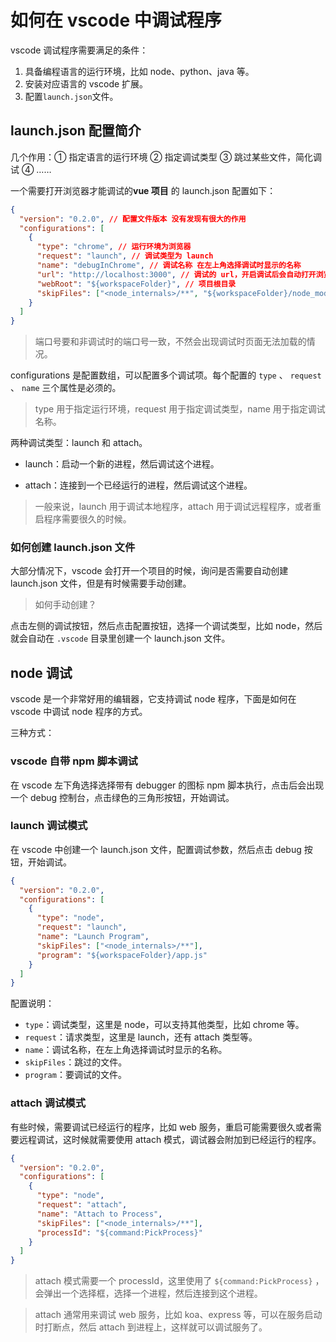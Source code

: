 # 如何在 vscode 中调试程序

vscode 调试程序需要满足的条件：

1. 具备编程语言的运行环境，比如 node、python、java 等。
2. 安装对应语言的 vscode 扩展。
3. 配置`launch.json`文件。

## launch.json 配置简介

几个作用：① 指定语言的运行环境 ② 指定调试类型 ③ 跳过某些文件，简化调试 ④ ……

一个需要打开浏览器才能调试的**vue 项目** 的 launch.json 配置如下：

```json
{
  "version": "0.2.0", // 配置文件版本 没有发现有很大的作用
  "configurations": [
    {
      "type": "chrome", // 运行环境为浏览器
      "request": "launch", // 调试类型为 launch
      "name": "debugInChrome", // 调试名称 在左上角选择调试时显示的名称
      "url": "http://localhost:3000", // 调试的 url，开启调试后会自动打开浏览器并访问这个 url
      "webRoot": "${workspaceFolder}", // 项目根目录
      "skipFiles": ["<node_internals>/**", "${workspaceFolder}/node_modules/**"] // 跳过的文件
    }
  ]
}
```

> 端口号要和非调试时的端口号一致，不然会出现调试时页面无法加载的情况。

configurations 是配置数组，可以配置多个调试项。每个配置的 `type` 、 `request` 、 `name` 三个属性是必须的。

> type 用于指定运行环境，request 用于指定调试类型，name 用于指定调试名称。

两种调试类型：launch 和 attach。

* launch：启动一个新的进程，然后调试这个进程。

* attach：连接到一个已经运行的进程，然后调试这个进程。

> 一般来说，launch 用于调试本地程序，attach 用于调试远程程序，或者重启程序需要很久的时候。

### 如何创建 launch.json 文件

大部分情况下，vscode 会打开一个项目的时候，询问是否需要自动创建 launch.json 文件，但是有时候需要手动创建。

> 如何手动创建？

点击左侧的调试按钮，然后点击配置按钮，选择一个调试类型，比如 node，然后就会自动在 `.vscode` 目录里创建一个 launch.json 文件。

## node 调试

vscode 是一个非常好用的编辑器，它支持调试 node 程序，下面是如何在 vscode 中调试 node 程序的方式。

三种方式：

### vscode 自带 npm 脚本调试

在 vscode 左下角选择选择带有 debugger 的图标 npm 脚本执行，点击后会出现一个 debug 控制台，点击绿色的三角形按钮，开始调试。

### launch 调试模式

在 vscode 中创建一个 launch.json 文件，配置调试参数，然后点击 debug 按钮，开始调试。

```json
{
  "version": "0.2.0",
  "configurations": [
    {
      "type": "node",
      "request": "launch",
      "name": "Launch Program",
      "skipFiles": ["<node_internals>/**"],
      "program": "${workspaceFolder}/app.js"
    }
  ]
}
```

配置说明：

* `type`：调试类型，这里是 node，可以支持其他类型，比如 chrome 等。
* `request`：请求类型，这里是 launch，还有 attach 类型等。
* `name`：调试名称，在左上角选择调试时显示的名称。
* `skipFiles`：跳过的文件。
* `program`：要调试的文件。

### attach 调试模式

有些时候，需要调试已经运行的程序，比如 web 服务，重启可能需要很久或者需要远程调试，这时候就需要使用 attach 模式，调试器会附加到已经运行的程序。

```json
{
  "version": "0.2.0",
  "configurations": [
    {
      "type": "node",
      "request": "attach",
      "name": "Attach to Process",
      "skipFiles": ["<node_internals>/**"],
      "processId": "${command:PickProcess}"
    }
  ]
}
```

> attach 模式需要一个 processId，这里使用了 `${command:PickProcess}` ，会弹出一个选择框，选择一个进程，然后连接到这个进程。

> attach 通常用来调试 web 服务，比如 koa、express 等，可以在服务启动时打断点，然后 attach 到进程上，这样就可以调试服务了。
